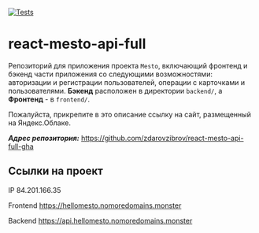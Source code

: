 [![Tests](https://github.com/yandex-praktikum/react-mesto-api-full-gha/actions/workflows/tests.yml/badge.svg)](https://github.com/yandex-praktikum/react-mesto-api-full-gha/actions/workflows/tests.yml)
# react-mesto-api-full
Репозиторий для приложения проекта `Mesto`, включающий фронтенд и бэкенд части приложения со следующими возможностями: авторизации и регистрации пользователей, операции с карточками и пользователями.
**Бэкенд** расположен в директории `backend/`, а
**Фронтенд** - в `frontend/`.

Пожалуйста, прикрепите в это описание ссылку на сайт, размещенный на Яндекс.Облаке.

***Адрес репозитория:*** https://github.com/zdarovzibrov/react-mesto-api-full-gha

## Ссылки на проект

IP 84.201.166.35

Frontend https://hellomesto.nomoredomains.monster

Backend https://api.hellomesto.nomoredomains.monster
